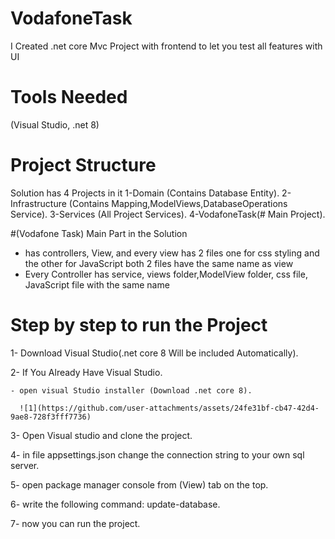 # VodafoneTask
I Created .net core Mvc Project with frontend to let you test all features with UI
# Tools Needed 
(Visual Studio, .net 8)
# Project Structure 
  Solution has 4 Projects in it
    1-Domain (Contains Database Entity).
    2-Infrastructure (Contains Mapping,ModelViews,DatabaseOperations Service).
    3-Services (All Project Services).
    4-VodafoneTask(# Main Project).

#(Vodafone Task) Main Part in the Solution
* has controllers, View, and every view has 2 files one for css styling and the other for JavaScript both 2 files have the same name as view
* Every Controller has service, views folder,ModelView folder, css file, JavaScript file with the same name

# Step by step to run the Project
1- Download Visual Studio(.net core 8 Will be included Automatically).

2- If You Already Have Visual Studio.

    - open visual Studio installer (Download .net core 8).
    
      ![1](https://github.com/user-attachments/assets/24fe31bf-cb47-42d4-9ae8-728f3fff7736)
3- Open Visual studio and clone the project.

4- in file appsettings.json change the connection string to your own sql server.

5- open package manager console from (View) tab on the top.

6- write the following command: update-database.

7- now you can run the project.


